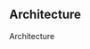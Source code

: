 <!-- .slide: data-state="normal" id="nested-lists" data-timing="20s" data-menu-title="Standard text slide" -->

## Architecture

<div class="breadcrumbs">Architecture</div>

